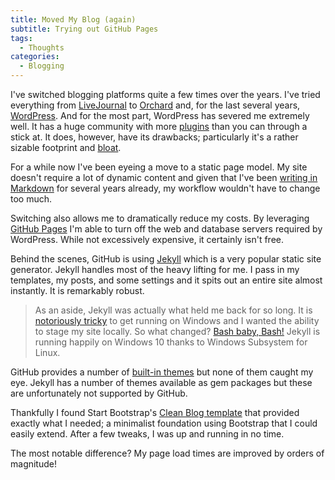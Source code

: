 ```yaml
---
title: Moved My Blog (again)
subtitle: Trying out GitHub Pages 
tags:
  - Thoughts
categories: 
  - Blogging
---
```


I've switched blogging platforms quite a few times over the years. I've tried everything from [LiveJournal](http://www.livejournal.com/) to [Orchard](http://www.orchardproject.net/) and, for the last several years, [WordPress](https://wordpress.org/). And for the most part, WordPress has severed me extremely well. It has a huge community with more [plugins](https://wordpress.org/plugins/) than you can through a stick at. It does, however, have its drawbacks; particularly it's a rather sizable footprint and [bloat](https://premium.wpmudev.org/blog/wordpress-bloat/).

For a while now I've been eyeing a move to a static page model. My site doesn't require a lot of dynamic content and given that I've been [writing in Markdown](https://github.com/OfficeDev/office-js-docs) for several years already, my workflow wouldn't have to change too much.

Switching also allows me to dramatically reduce my costs. By leveraging [GitHub Pages](https://pages.github.com/) I'm able to turn off the web and database servers required by WordPress. While not excessively expensive, it certainly isn't free.

Behind the scenes, GitHub is using [Jekyll](http://jekyllrb.com/) which is a very popular static site generator. Jekyll handles most of the heavy lifting for me. I pass in my templates, my posts, and some settings and it spits out an entire site almost instantly. It is remarkably robust.

> As an aside, Jekyll was actually what held me back for so long. It is [notoriously tricky](http://jekyllrb.com/docs/windows/#installation) to get running on Windows and I wanted the ability to stage my site locally. So what changed? [Bash baby, Bash!](https://msdn.microsoft.com/commandline/wsl/about) Jekyll is running happily on Windows 10 thanks to Windows Subsystem for Linux.

GitHub provides a number of [built-in themes](https://github.com/pages-themes/) but none of them caught my eye. Jekyll has a number of themes available as gem packages but these are unfortunately not supported by GitHub.

Thankfully I found Start Bootstrap's [Clean Blog template](https://github.com/BlackrockDigital/startbootstrap-clean-blog-jekyll) that provided exactly what I needed; a minimalist foundation using Bootstrap that I could easily extend. After a few tweaks, I was up and running in no time.

The most notable difference? My page load times are improved by orders of magnitude!
